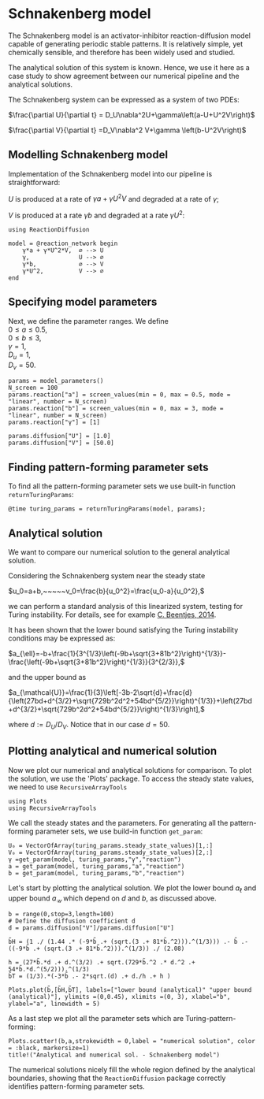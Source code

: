 # Schnakenberg model

The Schnakenberg model is an activator-inhibitor reaction-diffusion model capable of generating periodic stable patterns. It is relatively simple, yet chemically sensible, and therefore has been widely used and studied.

The analytical solution of this system is known. Hence, we use it here as a case study to show agreement between our numerical pipeline and the analytical solutions.

The Schnakenberg system can be expressed as a system of two PDEs:

$\frac{\partial U}{\partial t} = D_U\nabla^2U+\gamma\left(a-U+U^2V\right)$

$\frac{\partial V}{\partial t} =D_V\nabla^2 V+\gamma \left(b-U^2V\right)$
## Modelling Schnakenberg model
Implementation of the Schnakenberg model into our pipeline is straightforward: 
 
 $U$ is produced at a rate of $γa + γU^2V$ and degraded at a rate of $γ$;
 
  $V$ is produced at a rate $γb$ and degraded at a rate $γU^2$:



```@example schnakenberg
using ReactionDiffusion

model = @reaction_network begin
    γ*a + γ*U^2*V,  ∅ --> U
    γ,              U --> ∅
    γ*b,            ∅ --> V
    γ*U^2,          V --> ∅
end
```


## Specifying model parameters

Next, we define the parameter ranges. We define  
 $0\leq a\leq 0.5$,  
$0\leq b\leq 3$,  
$γ=1$,    
$D_u=1$,  
$D_v=50.$

```@example schnakenberg; output=false
params = model_parameters()
N_screen = 100
params.reaction["a"] = screen_values(min = 0, max = 0.5, mode = "linear", number = N_screen)
params.reaction["b"] = screen_values(min = 0, max = 3, mode = "linear", number = N_screen)
params.reaction["γ"] = [1]

params.diffusion["U"] = [1.0] 
params.diffusion["V"] = [50.0]
```
## Finding pattern-forming parameter sets
To find all the pattern-forming parameter sets we use built-in function `returnTuringParams`:
```@example schnakenberg
@time turing_params = returnTuringParams(model, params);
```
## Analytical solution
We want to compare our numerical solution to the general analytical solution.

Considering the Schnakenberg system near the steady state

$u_0=a+b,~~~~~v_0=\frac{b}{u_0^2}=\frac{u_0-a}{u_0^2},$

we can perform a standard analysis of this linearized system, testing for Turing instability. For details, see for example [C. Beentjes, 2014](https://cbeentjes.github.io/files/Ramblings/PatternFormationSchnakenberg.pdf).

It has been shown that the lower bound satisfying the Turing instability conditions may be expressed as:

$a_{\ell}=-b+\frac{1}{3^{1/3}\left(-9b+\sqrt{3+81b^2}\right)^{1/3}}-\frac{\left(-9b+\sqrt{3+81b^2}\right)^{1/3}}{3^{2/3}},$

and the upper bound as 

$a_{\mathcal{U}}=\frac{1}{3}\left[-3b-2\sqrt{d}+\frac{d}{\left(27bd+d^{3/2}+\sqrt{729b^2d^2+54bd^{5/2}}\right)^{1/3}}+\left(27bd+d^{3/2}+\sqrt{729b^2d^2+54bd^{5/2}}\right)^{1/3}\right],$

where $d:=D_U/D_V$. Notice that in our case $d=50$.

## Plotting analytical and numerical solution
Now we plot our numerical and analytical solutions for comparison.
To plot the solution, we use the 'Plots' package. To access the steady state values, we need to use `RecursiveArrayTools`
```@example schnakenberg
using Plots
using RecursiveArrayTools
```

We call the steady states and the parameters. For generating all the pattern-forming parameter sets, we use build-in function `get_param`:
```@example schnakenberg; output=false
U₀ = VectorOfArray(turing_params.steady_state_values)[1,:]
V₀ = VectorOfArray(turing_params.steady_state_values)[2,:]
γ =get_param(model, turing_params,"γ","reaction")
a = get_param(model, turing_params,"a","reaction")
b = get_param(model, turing_params,"b","reaction")
```

Let's start by plotting the analytical solution. We plot the lower bound $a_{\ell}$ and upper bound $a_{\mathcal{U}}$ which depend on $d$ and $b$, as discussed above.
```@example schnakenberg
b̃ = range(0,stop=3,length=100)
# Define the diffusion coefficient d
d = params.diffusion["V"]/params.diffusion["U"]

b̃H = (1 ./ (1.44 .* (-9*b̃ .+ (sqrt.(3 .+ 81*b̃.^2))).^(1/3))) .- b̃ .- ((-9*b̃ .+ (sqrt.(3 .+ 81*b̃.^2))).^(1/3)) ./ (2.08)

h = (27*b̃.*d .+ d.^(3/2) .+ sqrt.(729*b̃.^2 .* d.^2 .+ 54*b̃.*d.^(5/2))).^(1/3)
b̃T = (1/3).*(-3*b̃ .- 2*sqrt.(d) .+ d./h .+ h )

Plots.plot(b̃,[b̃H,b̃T], labels=["lower bound (analytical)" "upper bound (analytical)"], ylimits =(0,0.45), xlimits =(0, 3), xlabel="b", ylabel="a", linewidth = 5)
```

As a last step we plot all the parameter sets which are Turing-pattern-forming:
```@example schnakenberg
Plots.scatter!(b,a,strokewidth = 0,label = "numerical solution", color = :black, markersize=1)
title!("Analytical and numerical sol. - Schnakenberg model")
```
The numerical solutions nicely fill the whole region defined by the analytical boundaries, showing that the `ReactionDiffusion` package correctly identifies pattern-forming parameter sets.



